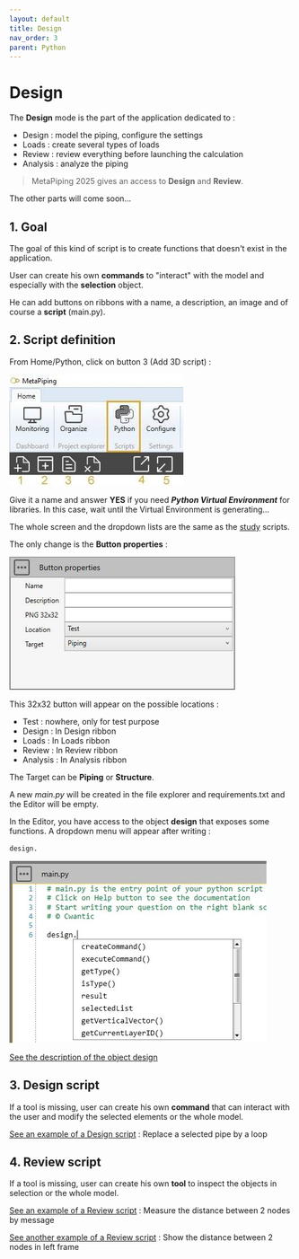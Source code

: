 ```yaml
---
layout: default
title: Design
nav_order: 3
parent: Python
---
```


# Design

The **Design** mode is the part of the application dedicated to :

- Design : model the piping, configure the settings
- Loads : create several types of loads
- Review : review everything before launching the calculation
- Analysis : analyze the piping

>MetaPiping 2025 gives an access to **Design** and **Review**.

The other parts will come soon...

## 1. Goal

The goal of this kind of script is to create functions that doesn't exist in the application.


User can create his own **commands** to "interact" with the model and especially with the **selection** object.

He can add buttons on ribbons with a name, a description, an image and of course a **script** (main.py).

## 2. Script definition

From Home/Python, click on button 3 (Add 3D script) :

![Image](../Images/PythonMenu.jpg)

Give it a name and answer **YES** if you need ***Python Virtual Environment*** for libraries. In this case, wait until the Virtual Environment is generating...

The whole screen and the dropdown lists are the same as the
[study](https://documentation.metapiping.com/Python/Study.html) scripts.

The only change is the **Button properties** :

![Image](../Images/PythonDesign1.jpg)

This 32x32 button will appear on the possible locations :

- Test      : nowhere, only for test purpose
- Design    : In Design ribbon
- Loads     : In Loads ribbon
- Review    : In Review ribbon
- Analysis  : In Analysis ribbon

The Target can be **Piping** or **Structure**.

A new *main.py* will be created in the file explorer and requirements.txt and the Editor will be empty.

In the Editor, you have access to the object **design** that exposes some functions. A dropdown menu will appear after writing :

```python
design.
```

![Image](../Images/PythonDesign3.jpg)

[See the description of the object design](https://documentation.metapiping.com/Python/Classes/design.html)

## 3. Design script

If a tool is missing, user can create his own **command** that can interact with the user and modify the selected elements or the whole model.

[See an example of a Design script](https://documentation.metapiping.com/Python/Samples/lyre.html) : Replace a selected pipe by a loop

## 4. Review script

If a tool is missing, user can create his own **tool** to inspect the objects in selection or the whole model.

[See an example of a Review script](https://documentation.metapiping.com/Python/Samples/distance.html) : Measure the distance between 2 nodes by message


[See another example of a Review script](https://documentation.metapiping.com/Python/Samples/distance2.html) : Show the distance between 2 nodes in left frame
